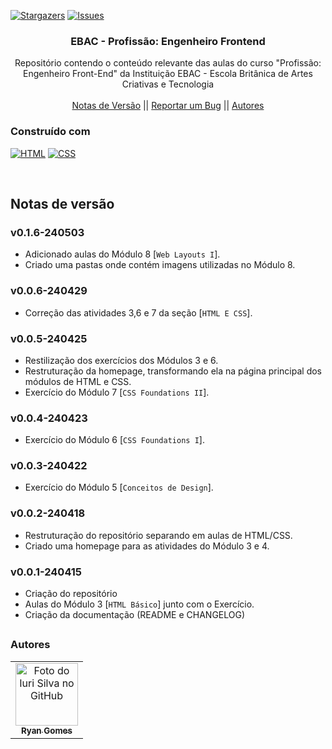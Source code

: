 <!--
Readme used from model
https://github.com/othneildrew/Best-README-Template
-->

<a name="readme-top"></a>

[![Stargazers][stars-shield]][stars-url]
[![Issues][issues-shield]][issues-url]

<!-- PROJECT LOGO -->
<div align="center">
  <h3 align="center">EBAC - Profissão: Engenheiro Frontend</h3>

  <p align="center">
    Repositório contendo o conteúdo relevante das aulas do curso "Profissão: Engenheiro Front-End" da Instituição EBAC - Escola Britânica de Artes Criativas e Tecnologia
    <br />
    <br />
    <a href="#notas-de-versão">Notas de Versão</a>
    ||
    <a href="https://github.com/RRyanDEV/avaliacao-interpessoal/issues">Reportar um Bug</a>
    ||
    <a href="#autores">Autores</a>
    </p>
</div>

<!-- ABOUT THE PROJECT -->

<!-- ## Sobre o Projeto

O projeto de Avaliação Interpessoal busca proporcionar uma análise abrangente das habilidades interpessoais dos alunos. Essa avaliação busca reunir feedbacks de diferentes fontes, a fim de oferecer uma visão abrangente do desempenho interpessoal de um indivíduo. -->

### Construído com

[![HTML][HTML]][html-url]
[![CSS][CSS]][css-url]

<br />
 
<a name="section-changelog">

## Notas de versão

</a>

### v0.1.6-240503

- Adicionado aulas do Módulo 8 [`Web Layouts I`].
- Criado uma pastas onde contém imagens utilizadas no Módulo 8.

### v0.0.6-240429

- Correção das atividades 3,6 e 7 da seção [`HTML E CSS`].

### v0.0.5-240425

- Restilização dos exercícios dos Módulos 3 e 6.
- Restruturação da homepage, transformando ela na página principal dos módulos de HTML e CSS.
- Exercício do Módulo 7 [`CSS Foundations II`].

### v0.0.4-240423

- Exercício do Módulo 6 [`CSS Foundations I`].

### v0.0.3-240422

- Exercício do Módulo 5 [`Conceitos de Design`].

### v0.0.2-240418

- Restruturação do repositório separando em aulas de HTML/CSS.
- Criado uma homepage para as atividades do Módulo 3 e 4.

### v0.0.1-240415

- Criação do repositório
- Aulas do Módulo 3 [`HTML Básico`] junto com o Exercício.
- Criação da documentação (README e CHANGELOG)

<!-- <p align="right">(<a href="#readme-top">back to top</a>)</p> -->

##

<a name="section-autores">

### Autores

</a>

<table>
  <tr>
    <td align="center">
      <a href="#">
        <img src="https://avatars.githubusercontent.com/u/85912228?v=4" width="100px;" alt="Foto do Iuri Silva no GitHub"/><br>
        <sub>
          <b>Ryan Gomes</b>
        </sub>
      </a>
    </td>
</table>

<!-- MARKDOWN LINKS & IMAGES -->
<!-- https://www.markdownguide.org/basic-syntax/#reference-style-links -->

[stars-shield]: https://img.shields.io/github/stars/RRyanDEV/ebac-engenheiro-frontend?style=for-the-badge
[stars-url]: https://github.com/RRyanDEV/ebac-engenheiro-frontend/stargazers
[issues-shield]: https://img.shields.io/github/issues/RRyanDEV/ebac-engenheiro-frontend?style=for-the-badge
[issues-url]: https://github.com/RRyanDEV/ebac-engenheiro-frontend/issues

[HTML]: https://img.shields.io/badge/html-%23E34F26.svg?style=for-the-badge&logo=html5&logoColor=white
[html-url]: https://developer.mozilla.org/pt-BR/docs/Web/HTML
[CSS]: https://img.shields.io/badge/css-%231572B6.svg?style=for-the-badge&logo=css3&logoColor=white
[css-url]: https://developer.mozilla.org/pt-BR/docs/Web/CSS